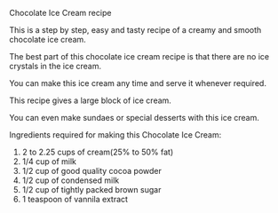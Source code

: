 Chocolate Ice Cream recipe

This is a step by step, easy and tasty recipe of a creamy and smooth chocolate ice cream.

The best part of this chocolate ice cream recipe is that there are no ice crystals in the ice cream. 

You can make this ice cream any time and serve it whenever required. 

This recipe gives a large block of ice cream. 

You can even make sundaes or special desserts with this ice cream.


Ingredients required for making this Chocolate Ice Cream:

1. 2 to 2.25 cups of cream(25% to 50% fat)
2. 1/4 cup of milk
3. 1/2 cup of good quality cocoa powder
4. 1/2 cup of condensed milk
5. 1/2 cup of tightly packed brown sugar
6. 1 teaspoon of vannila extract

